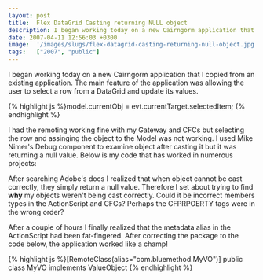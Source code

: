 ```yaml
---
layout: post
title:  Flex DataGrid Casting returning NULL object
description: I began working today on a new Cairngorm application that I copied from an existing application. The main feature of the application was allowing the user to select a row from a DataGrid and update its values. model.currentObj = evt.currentTarget.selectedItem; I had the remoting working fine with my Gateway and CFCs but selecting the row and assinging the object to the Model was not working. I used Mike Nimers Debug component to examine object after casting it but it was returning a null value. 
date: 2007-04-11 12:56:03 +0300
image:  '/images/slugs/flex-datagrid-casting-returning-null-object.jpg'
tags:   ["2007", "public"]
---
```

<p>I began working today on a new Cairngorm application that I copied from an existing application. The main feature of the application was allowing the user to select a row from a DataGrid and update its values.</p>
{% highlight js %}model.currentObj = evt.currentTarget.selectedItem;
{% endhighlight %}
<p>I had the remoting working fine with my Gateway and CFCs but selecting the row and assinging the object to the Model was not working. I used Mike Nimer's Debug component to examine object after casting it but it was returning a null value. Below is my code that has worked in numerous projects:</p>
<p>After searching Adobe's docs I realized that when object cannot be cast correctly, they simply return a null value. Therefore I set about trying to find <strong>why</strong> my objects weren't being cast correctly. Could it be incorrect members types in the ActionScript and CFCs? Perhaps the CFPRPOERTY tags were in the wrong order?</p>
<p>After a couple of hours I finally realized that the metadata alias in the ActionScript had been fat-fingered. After correcting the package to the code below, the application worked like a champ!</p>
{% highlight js %}[RemoteClass(alias="com.bluemethod.MyVO")]
public class MyVO implements ValueObject
{% endhighlight %}

